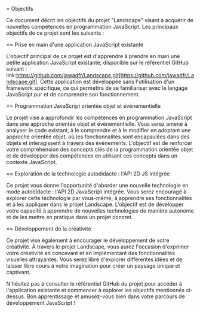 = Objectifs

Ce document décrit les objectifs du projet "Landscape" visant à acquérir de nouvelles compétences en programmation JavaScript. Les principaux objectifs de ce projet sont les suivants :

== Prise en main d'une application JavaScript existante

L'objectif principal de ce projet est d'apprendre à prendre en main une petite application JavaScript existante, disponible sur le référentiel GitHub suivant : link:https://github.com/jawadfr/Landscape.git[https://github.com/jawadfr/Landscape.git]. Cette application est développée sans l'utilisation d'un framework spécifique, ce qui permettra de se familiariser avec le langage JavaScript pur et de comprendre son fonctionnement.

== Programmation JavaScript orientée objet et événementielle

Le projet vise à approfondir les compétences en programmation JavaScript dans une approche orientée objet et événementielle. Vous serez amené à analyser le code existant, à le comprendre et à le modifier en adoptant une approche orientée objet, où les fonctionnalités sont encapsulées dans des objets et interagissent à travers des événements. L'objectif est de renforcer votre compréhension des concepts clés de la programmation orientée objet et de développer des compétences en utilisant ces concepts dans un contexte JavaScript.

== Exploration de la technologie autodidacte : l'API 2D JS intégrée

Ce projet vous donne l'opportunité d'aborder une nouvelle technologie en mode autodidacte : l'API 2D JavaScript intégrée. Vous serez encouragé à explorer cette technologie par vous-même, à apprendre ses fonctionnalités et à les appliquer dans le projet Landscape. L'objectif est de développer votre capacité à apprendre de nouvelles technologies de manière autonome et de les mettre en pratique dans un projet concret.

== Développement de la créativité

Ce projet vise également à encourager le développement de votre créativité. À travers le projet Landscape, vous aurez l'occasion d'exprimer votre créativité en concevant et en implémentant des fonctionnalités visuelles attrayantes. Vous serez libre d'explorer différentes idées et de laisser libre cours à votre imagination pour créer un paysage unique et captivant.

N'hésitez pas à consulter le référentiel GitHub du projet pour accéder à l'application existante et commencer à explorer les objectifs mentionnés ci-dessus. Bon apprentissage et amusez-vous bien dans votre parcours de développement JavaScript !
